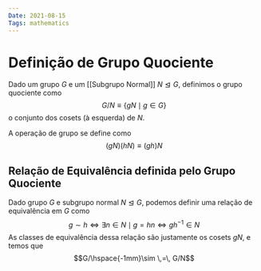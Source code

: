 ```yaml
---
Date: 2021-08-15
Tags: mathematics 
---
```

# Definição de Grupo Quociente
Dado um grupo $G$ e um [[Subgrupo Normal]] $N \trianglelefteq G$, definimos o grupo quociente como 
$$G/N \equiv \{gN \mid g \in G\}$$
o conjunto dos cosets (à esquerda) de $N$. 

A operação de grupo se define  como
$$(gN)(hN) \equiv (gh)N$$

## Relação de Equivalência definida pelo Grupo Quociente
Dado grupo $G$ e subgrupo normal $N \trianglelefteq G$, podemos definir uma relação de equivalência em $G$ como
$$g \sim h \iff \exists n \in N \mid g = hn \iff gh^{-1} \in N$$
As classes de equivalência dessa relação são justamente os cosets $gN$, e temos que
$$G/\hspace{-1mm}\sim  \,=\, G/N$$
